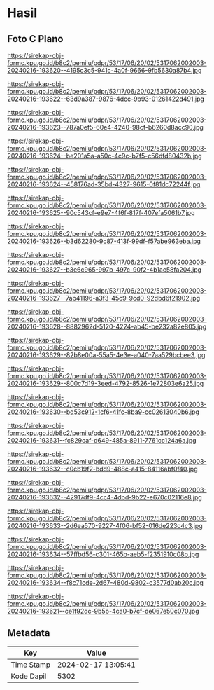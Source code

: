 # Hasil

## Foto C Plano

https://sirekap-obj-formc.kpu.go.id/b8c2/pemilu/pdpr/53/17/06/20/02/5317062002003-20240216-193620--4195c3c5-941c-4a0f-9666-9fb5630a87b4.jpg

https://sirekap-obj-formc.kpu.go.id/b8c2/pemilu/pdpr/53/17/06/20/02/5317062002003-20240216-193622--63d9a387-9876-4dcc-9b93-01261422d491.jpg

https://sirekap-obj-formc.kpu.go.id/b8c2/pemilu/pdpr/53/17/06/20/02/5317062002003-20240216-193623--787a0ef5-60e4-4240-98cf-b6260d8acc90.jpg

https://sirekap-obj-formc.kpu.go.id/b8c2/pemilu/pdpr/53/17/06/20/02/5317062002003-20240216-193624--be201a5a-a50c-4c9c-b7f5-c56dfd80432b.jpg

https://sirekap-obj-formc.kpu.go.id/b8c2/pemilu/pdpr/53/17/06/20/02/5317062002003-20240216-193624--458176ad-35bd-4327-9615-0f81dc72244f.jpg

https://sirekap-obj-formc.kpu.go.id/b8c2/pemilu/pdpr/53/17/06/20/02/5317062002003-20240216-193625--90c543cf-e9e7-4f6f-817f-407efa5061b7.jpg

https://sirekap-obj-formc.kpu.go.id/b8c2/pemilu/pdpr/53/17/06/20/02/5317062002003-20240216-193626--b3d62280-9c87-413f-99df-f57abe963eba.jpg

https://sirekap-obj-formc.kpu.go.id/b8c2/pemilu/pdpr/53/17/06/20/02/5317062002003-20240216-193627--b3e6c965-997b-497c-90f2-4b1ac58fa204.jpg

https://sirekap-obj-formc.kpu.go.id/b8c2/pemilu/pdpr/53/17/06/20/02/5317062002003-20240216-193627--7ab41196-a3f3-45c9-9cd0-92dbd6f21902.jpg

https://sirekap-obj-formc.kpu.go.id/b8c2/pemilu/pdpr/53/17/06/20/02/5317062002003-20240216-193628--8882962d-5120-4224-ab45-be232a82e805.jpg

https://sirekap-obj-formc.kpu.go.id/b8c2/pemilu/pdpr/53/17/06/20/02/5317062002003-20240216-193629--82b8e00a-55a5-4e3e-a040-7aa529bcbee3.jpg

https://sirekap-obj-formc.kpu.go.id/b8c2/pemilu/pdpr/53/17/06/20/02/5317062002003-20240216-193629--800c7d19-3eed-4792-8526-1e72803e6a25.jpg

https://sirekap-obj-formc.kpu.go.id/b8c2/pemilu/pdpr/53/17/06/20/02/5317062002003-20240216-193630--bd53c912-1cf6-41fc-8ba9-cc02613040b6.jpg

https://sirekap-obj-formc.kpu.go.id/b8c2/pemilu/pdpr/53/17/06/20/02/5317062002003-20240216-193631--fc829caf-d649-485a-8911-7761cc124a6a.jpg

https://sirekap-obj-formc.kpu.go.id/b8c2/pemilu/pdpr/53/17/06/20/02/5317062002003-20240216-193632--c0cb19f2-bdd9-488c-a415-84116abf0f40.jpg

https://sirekap-obj-formc.kpu.go.id/b8c2/pemilu/pdpr/53/17/06/20/02/5317062002003-20240216-193632--42917df9-4cc4-4dbd-9b22-e670c02116e8.jpg

https://sirekap-obj-formc.kpu.go.id/b8c2/pemilu/pdpr/53/17/06/20/02/5317062002003-20240216-193633--2d6ea570-9227-4f06-bf52-016de223c4c3.jpg

https://sirekap-obj-formc.kpu.go.id/b8c2/pemilu/pdpr/53/17/06/20/02/5317062002003-20240216-193634--57ffbd56-c301-465b-aeb5-f2351910c08b.jpg

https://sirekap-obj-formc.kpu.go.id/b8c2/pemilu/pdpr/53/17/06/20/02/5317062002003-20240216-193634--f8c71cde-2d67-480d-9802-c3577d0ab20c.jpg

https://sirekap-obj-formc.kpu.go.id/b8c2/pemilu/pdpr/53/17/06/20/02/5317062002003-20240216-193621--ce1f92dc-9b5b-4ca0-b7cf-de067e50c070.jpg


## Metadata

| Key        | Value               |
| ---------- | ------------------- |
| Time Stamp | 2024-02-17 13:05:41 |
| Kode Dapil | 5302                |



